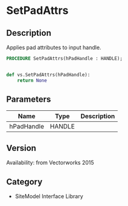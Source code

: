 # SetPadAttrs

## Description
Applies pad attributes to input handle.

```pascal
PROCEDURE SetPadAttrs(hPadHandle : HANDLE);
```

```python

def vs.SetPadAttrs(hPadHandle):
    return None
```

## Parameters
|Name|Type|Description|
|---|---|---|
|hPadHandle|HANDLE||

## Version
Availability: from Vectorworks 2015
## Category
* SiteModel Interface Library

